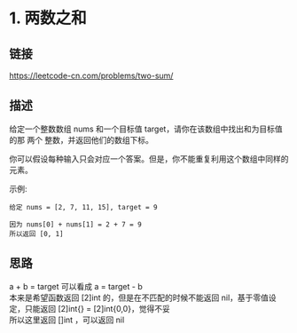 # 1. 两数之和

## 链接
https://leetcode-cn.com/problems/two-sum/

## 描述
给定一个整数数组 nums 和一个目标值 target，请你在该数组中找出和为目标值的那 两个 整数，并返回他们的数组下标。

你可以假设每种输入只会对应一个答案。但是，你不能重复利用这个数组中同样的元素。

示例:
```
给定 nums = [2, 7, 11, 15], target = 9

因为 nums[0] + nums[1] = 2 + 7 = 9
所以返回 [0, 1]
```

## 思路

a + b = target 可以看成 a = target - b  
本来是希望函数返回 [2]int 的，但是在不匹配的时候不能返回 nil，基于零值设定，只能返回 [2]int{} = [2]int{0,0}，觉得不妥  
所以这里返回 []int ，可以返回 nil 

